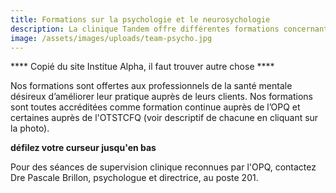 ```yaml
---
title: Formations sur la psychologie et le neurosychologie
description: La clinique Tandem offre différentes formations concernant la santé mentale.
image: /assets/images/uploads/team-psycho.jpg
---
```


**** Copié du site Institue Alpha, il faut trouver autre chose ****

Nos formations sont offertes aux professionnels de la santé mentale désireux d’améliorer leur pratique auprès de leurs clients. Nos formations sont toutes accréditées comme formation continue auprès de l’OPQ et certaines auprès de l'OTSTCFQ
(voir descriptif de chacune en cliquant sur la photo).

**défilez votre curseur jusqu'en bas**

Pour des séances de supervision clinique reconnues par l'OPQ, contactez
Dre Pascale Brillon, psychologue et directrice, au poste 201.
